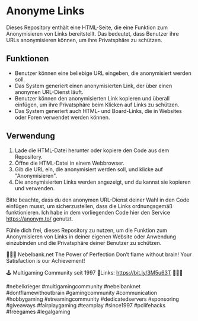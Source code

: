 # Anonyme Links

Dieses Repository enthält eine HTML-Seite, die eine Funktion zum Anonymisieren von Links bereitstellt. Das bedeutet, dass Benutzer ihre URLs anonymisieren können, um ihre Privatsphäre zu schützen.

## Funktionen

- Benutzer können eine beliebige URL eingeben, die anonymisiert werden soll.
- Das System generiert einen anonymisierten Link, der über einen anonymen URL-Dienst läuft.
- Benutzer können den anonymisierten Link kopieren und überall einfügen, um ihre Privatsphäre beim Klicken auf Links zu schützen.
- Das System generiert auch HTML- und Board-Links, die in Websites oder Foren verwendet werden können.

## Verwendung

1. Lade die HTML-Datei herunter oder kopiere den Code aus dem Repository.
2. Öffne die HTML-Datei in einem Webbrowser.
3. Gib die URL ein, die anonymisiert werden soll, und klicke auf "Anonymisieren".
4. Die anonymisierten Links werden angezeigt, und du kannst sie kopieren und verwenden.

Bitte beachte, dass du den anonymen URL-Dienst deiner Wahl in den Code einfügen musst, um sicherzustellen, dass die Links ordnungsgemäß funktionieren. Ich habe in dem vorliegenden Code hier den Service https://anonym.to/ genutzt. 

Fühle dich frei, dieses Repository zu nutzen, um die Funktion zum Anonymisieren von Links in deiner eigenen Website oder Anwendung einzubinden und die Privatsphäre deiner Benutzer zu schützen.

🔻🔻🔻
Nebelbank.net
The Power of Perfection
Don’t flame without brain!
Your Satisfaction is our Achievement!

🕹 Multigaming Community seit 1997
🔗Links: https://bit.ly/3M5u63T
🔺🔺🔺

#nebelkrieger #multigamingcommunity #nebelbanknet #dontflamewithoutbrain #gamingcommunity #communication #hobbygaming #streamingcommunity #dedicatedservers #sponsoring #giveaways #fairplaygaming #teamplay #since1997 #pclifehacks #freegames #legalgaming
